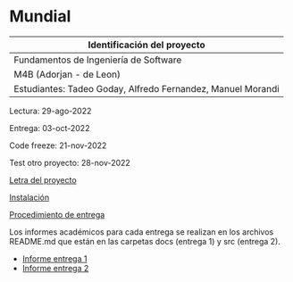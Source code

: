 # Mundial

| Identificación del proyecto |
| --- |
| Fundamentos de Ingeniería de Software |
| M4B (Adorjan - de Leon) |
| Estudiantes: Tadeo Goday, Alfredo Fernandez, Manuel Morandi  |

Lectura: 29-ago-2022

Entrega: 03-oct-2022

Code freeze: 21-nov-2022

Test otro proyecto: 28-nov-2022

[Letra del proyecto](letra.md)

[Instalación](install.md)

[Procedimiento de entrega](proc_entrega.md)

Los informes académicos para cada entrega se realizan en los archivos README.md que están en las carpetas docs (entrega 1) y src (entrega 2).
* [Informe entrega 1](docs/README.md)
* [Informe entrega 2](src/README.md)